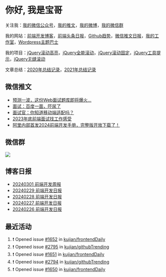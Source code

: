 
# 你好, 我是宝哥

关注我：[我的微信公众号](https://open.weixin.qq.com/qr/code?username=caibaojian_com)，[我的推文](https://weixin.qdkfweb.cn/)，[我的微博](https://weibo.com/kujian)，[我的微信群](https://qdkfweb.cn/go/weixinqun)

我的网站：[前端开发博客](https://qdkfweb.cn/)，[前端头条日报](https://toutiao.qdkfweb.cn/)，[Github趋势](https://github.qdkfweb.cn/)，[微信推文日报](https://weixin.qdkfweb.cn/)，[我的工作室](https://diy.qdkfweb.cn/)，[Wordpress主题巴士](https://wp.qdkfweb.cn/)

我的项目：[jQuery滚动高亮](https://github.com/kujian/scrollHighlight)，[jQuery全能滚动](https://github.com/kujian/power-slider)，[jQuery滚动固定](https://github.com/kujian/scrollfix)，[jQuery工具提示](https://github.com/kujian/tooltip)，[jQuery无缝滚动](http://github.com/kujian/scrollForever)

文章总结：[2020年总结记录](https://mp.weixin.qq.com/s/u0YW8BFWYLquVauhHrkSMQ)，[2021年总结记录](https://mp.weixin.qq.com/s/zMnxIpxMdDrIyuLxHRnSPw)


## 微信推文

<!-- BLOG-POST-LIST:START -->
- [预测一波，这份Web面试题库即将爆火…](https://weixin.qdkfweb.cn/40638.html)
- [面试：百度一面，吓尿了](https://weixin.qdkfweb.cn/40589.html)
- [面试官：你知道移动端适配吗？](https://weixin.qdkfweb.cn/40554.html)
- [2023年底前端面试找工作感受](https://weixin.qdkfweb.cn/40497.html)
- [阿里内部首发2024前端开发手册，完整版开放下载了！](https://weixin.qdkfweb.cn/40466.html)
<!-- BLOG-POST-LIST:END -->

## 微信群

![](https://qdkfweb.cn/d/uploads/2023/12/wechat.png?d=20240112)

## 博客日报

<!-- DAILY:START -->
- [20240301 前端开发周报](https://qdkfweb.cn/fe-weekly-20240301.html)
- [20240229 前端开发日报](https://qdkfweb.cn/fe-daily-20240229.html)
- [20240228 前端开发日报](https://qdkfweb.cn/fe-daily-20240228.html)
- [20240227 前端开发日报](https://qdkfweb.cn/fe-daily-20240227.html)
- [20240226 前端开发日报](https://qdkfweb.cn/fe-daily-20240226.html)
<!-- DAILY:END -->


## 最近活动

<!--START_SECTION:activity-->
1. ❗ Opened issue [#1652](https://github.com/kujian/frontendDaily/issues/1652) in [kujian/frontendDaily](https://github.com/kujian/frontendDaily)
2. ❗ Opened issue [#2795](https://github.com/kujian/githubTrending/issues/2795) in [kujian/githubTrending](https://github.com/kujian/githubTrending)
3. ❗ Opened issue [#1651](https://github.com/kujian/frontendDaily/issues/1651) in [kujian/frontendDaily](https://github.com/kujian/frontendDaily)
4. ❗ Opened issue [#2794](https://github.com/kujian/githubTrending/issues/2794) in [kujian/githubTrending](https://github.com/kujian/githubTrending)
5. ❗ Opened issue [#1650](https://github.com/kujian/frontendDaily/issues/1650) in [kujian/frontendDaily](https://github.com/kujian/frontendDaily)
<!--END_SECTION:activity-->
